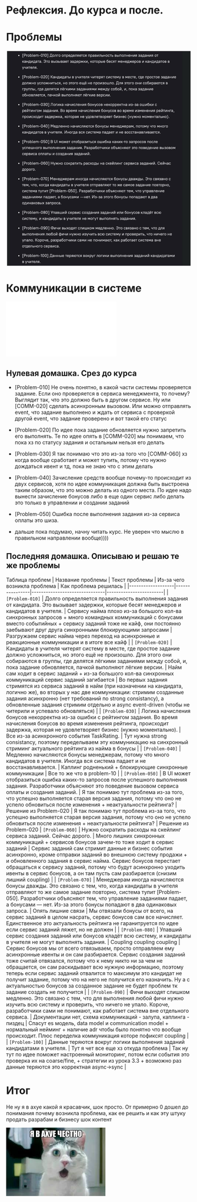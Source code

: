 # Рефлексия. До курса и после. 

# Проблемы
![image](./assets/problems.jpg)

# Коммуникации в системе
![image](./assets/comm.pdf)

## Нулевая домашка. Срез до курса

* [Problem-010] Не очень понятно, в какой части системы проверяется задание. Если оно проверяется в сервиса менеджмента, то почему? Выглядит так, что это должно быть в другом сервисе. Ну или [COMM-020] сделать асинхронным вызовом. Или можно отправлять event, что задание выполнено и ждать от сервиса с проверкой другой event, что задание проверено и вот такой его статус

* [Problem-020] По идее пока задание обновляется нужно запретить его выполнять. Те по идее опять в [COMM-020] мы понимаем, что пока хз по статусу задания и остальным нельзя его делать

* [Problem-030] Я так понимаю что это из-за того что [COMM-060] хз когда вообще сработает и может тупить, потому что нужно дождаться ивент и тд, пока не знаю что с этим делать

* [Problem-040] Зачисление средств вообще почему-то происходит из двух сервисов, хотя по идее коммуникация должна быть выстроена таким образом, что это можно делать из одного места. По идее надо вынести зачисление бонусов либо в еще один сервис либо делать это только в управлении и создании заданий

* [Problem-050] Ошибка после выполнения задания из-за сервиса оплаты это шиза.

* дальше пока подумаю, начну читать курс. Не уверен что мыслю в правильном направлении вообще))))

## Последняя домашка. Описываю и решаю те же проблемы


Таблица проблем
| Название проблемы | Текст проблемы | Из-за чего возникла проблема | Как проблема решилась |
|-------------------|----------------|-------------------------------|------------------------|
| `[Problem-010]`   | Долго определяется правильность выполнения задания от кандидата. Это вызывает задержки, которые бесят менеджеров и кандидатов в учителя. | Сервису найма плохо из-за большого кол-ва синхронных запросов + много командных коммуникаций с бонусами вместо событийных + сервису заданий тоже не кайф, они постоянно заебывают друг друга синхронными блокирующими запросами                               | Разгружаем сервис найма через переход на асинхронные и реакционные коммуникации и в итоге все кайф                       |
| `[Problem-020]`   | Кандидаты в учителя читерят систему в месте, где простое задание должно усложниться, но этого ещё не произошло. Для этого они собираются в группы, где делятся лёгкими заданиями между собой, и, пока задание обновляется, пачкой выполняют лёгкие версии. | Найм сам ходит в сервис заданий + из-за большого кол-ва синхронных коммуникаций сервис заданий загибается                              | Во первых задания стримятся из сервиса заданий в найм (при назначении на кандидата, логично же), во вторых у нас две коммуникации: стримим созданные задания асинхронно (нет требований по strong consistancy), а обновленные задания стримим отдельно и async event-driven (чтобы не читерили и успевало обновляться)                       |
| `[Problem-030]`   | Логика начисления бонусов некорректна из-за ошибки с рейтингом задания. Во время начисления бонусов во время изменения рейтинга, происходит задержка, которая не удовлетворяет бизнес (нужно моментально). | Все из-за асинхронного события TaskRating.                               |  Тут нужна strong consistancy, поэтому переделываем эту коммуникацию на синхронный стриминг актуального рейтинга из найма в бонусы                       |
| `[Problem-040]`   | Медленно начисляются бонусы менеджерам, потому что много кандидатов в учителя. Иногда вся система падает и не восстанавливается. | Каплинг родненький + блокирующие синхронные коммуникации                              | Все то же что в problem-10                       |
| `[Problem-050]`   | В UI может отобразиться ошибка каких-то запросов после успешного выполнения задания. Разработчики объясняют это поведение вызовом сервиса оплаты и создания заданий. | Я так понимаю тут проблема из-за того, что успешно выполняется старая версия задания, потому что оно не успело обновиться после изменения + неактуальности рейтинга?                     | Решение из Problem-020                               | Я так понимаю тут проблема из-за того, что успешно выполняется старая версия задания, потому что оно не успело обновиться после изменения + неактуальности рейтинга?                     | Решение из Problem-020 
| `[Problem-060]`   | Нужно сократить расходы на скейлинг сервиса заданий. Сейчас дорого. | Много лишних синхронных коммуникаций + сервисов бонусов зачем-то тоже ходит в сервис заданий                             | Сервис заданий сам стримит данные и бизнес события асинхронно, кроме отправки заданий во внешнюю систему продажи +  и обновленного задания в сервис найма. Сервис бонусов перестает обращаться к сервису заданий, потому что будут асинхронно уходить ивенты в сервис бонусов, а он там пусть сам разбирается (снизим лишний coupling)                      |
| `[Problem-070]`   | Менеджерам иногда начисляются бонусы дважды. Это связано с тем, что, когда кандидаты в учителя отправляют то же самое задание повторно, система тупит [Problem-050]. Разработчики объясняют тем, что управление заданиями падает, а бонусами — нет. Из-за этого бонусы попадают в два одинаковых запроса. |  Опять лишние связи                              | Мы отвязали бонусы от всего, на сервис заданий в целом насрать, сервис бонусов сам все начисляет. Единственное это актуальность рейтинга не гаранитруется по идее если сервис заданий ляжет, но не должен                        |
| `[Problem-080]`   | Упавший сервис создания заданий или бонусов кладёт всю систему, и кандидаты в учителя не могут выполнять задания. | Coupling coupling coupling                              | Сервис бонусов мы от всего отвязываем, просто отправляем ему асинхронные ивенты и он сам разбирается. Сервис создания заданий тоже считай отвязался, потому что к нему никто ни за чем не обращается, он сам раскидывает всю нужную информацию, поэтому теперь если сервис заданий отвалится то максимум это кандидат не получит задание, потому что на него не получится его назначить. Ну а с актуальностью бонусов за созданное задание не будет проблем тк задание создать не получится                       |
| `[Problem-090]`   | Фичи выходят слишком медленно. Это связано с тем, что для выполнения любой фичи нужно изучить всю систему и проверить, что ничего не упало. Короче, разработчики сами не понимают, как работает система вне отдельного сервиса. | Документации нет, схема коммуникаций - залупа, каплинга - пиздец                              | Спасут es модель, data model и communication model + нормальный нейминг + наличие adr чтобы было понятно что вообще происходит. Плюс переделка коммуникация которе пофиксят coupling                      |
| `[Problem-100]`   | Данные теряются вокруг логики выполнения заданий кандидатами в учителя. |  Тут я чет все еще хз откуда проблема                             | Так ну тут по идее поможет настроенный мониторинг, потом если события это проверка их на coarse/fine, + стратегии из урока 3.3 + возможно раз данные теряются это корректная async->sync                       |

# Итог
Не ну я в ахуе какой я красавчик, шок просто. От примерно 0 дошел до понимания почему возникла проблема, как ее решить и как эту штуку продать разрабам и бизнесу шок контент

![image](./meme/ahui.jpeg)
